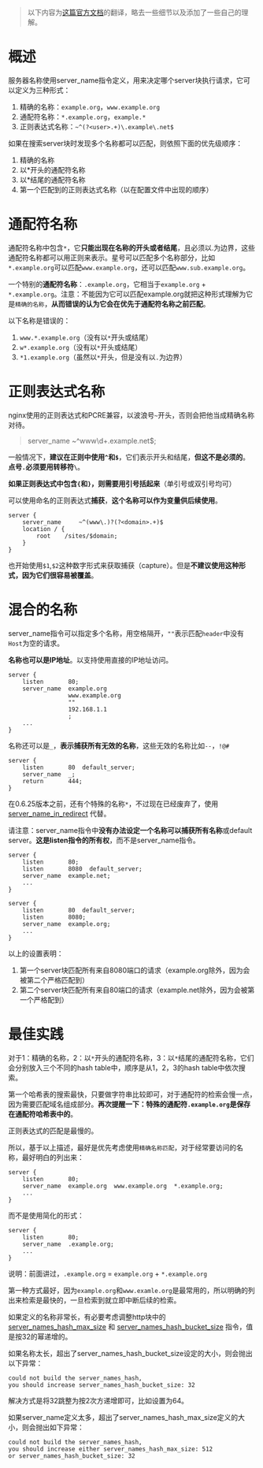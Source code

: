 > 以下内容为[这篇官方文档](http://nginx.org/en/docs/http/server_names.html)的翻译，略去一些细节以及添加了一些自己的理解。



# 概述

服务器名称使用server_name指令定义，用来决定哪个server块执行请求，它可以定义为三种形式：

1. 精确的名称：`example.org`，`www.example.org `
2. 通配符名称：`*.example.org`，`example.*`
3. 正则表达式名称：`~^(?<user>.+)\.example\.net$`

如果在搜索server块时发现多个名称都可以匹配，则依照下面的优先级顺序：

1. 精确的名称
2. 以*开头的通配符名称
3. 以*结尾的通配符名称
4. 第一个匹配到的正则表达式名称（以在配置文件中出现的顺序）



# 通配符名称

通配符名称中包含`*`，它**只能出现在名称的开头或者结尾**，且必须以.为边界，这些通配符名称都可以用正则来表示。星号可以匹配多个名称部分，比如`*.example.org`可以匹配`www.example.org`，还可以匹配`www.sub.example.org`。

一个特别的**通配符名称**：`.example.org`，它相当于`example.org` + `*.example.org`。注意：不能因为它可以匹配example.org就把这种形式理解为它是`精确的名称`，**从而错误的认为它会在优先于通配符名称之前匹配**。

以下名称是错误的：

1. `www.*.example.org`（没有以`*`开头或结尾）
2. `w*.example.org`（没有以`*`开头或结尾）
3. `*1.example.org`（虽然以`*`开头，但是没有以`.`为边界）



# 正则表达式名称

nginx使用的正则表达式和PCRE兼容，以波浪号`~`开头，否则会把他当成精确名称对待。

> server_name ~^www\d+\.example\.net$;

一般情况下，**建议在正则中使用`^`和`$`**，它们表示开头和结尾，**但这不是必须的**。**点号`.`必须要用转移符`\`**。

**如果正则表达式中包含`{`和`}`，则需要用引号括起来**（单引号或双引号均可）

可以使用命名的正则表达式**捕获**，**这个名称可以作为变量供后续使用**。

```nginx
server {
	server_name 	~^(www\.)?(?<domain>.+)$
	location / {
		root	/sites/$domain;
	}
}
```

也开始使用`$1`,`$2`这种数字形式来获取捕获（capture）。但是**不建议使用这种形式，因为它们很容易被覆盖**。



# 混合的名称

server_name指令可以指定多个名称，用空格隔开，`""`表示匹配`header`中没有`Host`为空的请求。

**名称也可以是IP地址**。以支持使用直接的IP地址访问。

```nginx
server {
    listen       80;
    server_name  example.org
                 www.example.org
                 ""
                 192.168.1.1
                 ;
    ...
}
```

名称还可以是`_`，**表示捕获所有无效的名称**，这些无效的名称比如`--`，`!@#`

```
server {
    listen       80  default_server;
    server_name  _;
    return       444;
}
```

在0.6.25版本之前，还有个特殊的名称`*`，不过现在已经废弃了，使用 [server_name_in_redirect](http://nginx.org/en/docs/http/ngx_http_core_module.html#server_name_in_redirect) 代替。

请注意：server_name指令中**没有办法设定一个名称可以捕获所有名称**或default server。**这是listen指令的所有权**，而不是server_name指令。

```nginx
server {
    listen       80;
    listen       8080  default_server;
    server_name  example.net;
    ...
}

server {
    listen       80  default_server;
    listen       8080;
    server_name  example.org;
    ...
}
```

以上的设置表明：

1. 第一个server块匹配所有来自8080端口的请求（example.org除外，因为会被第二个严格匹配到）
2. 第二个server块匹配所有来自80端口的请求（example.net除外，因为会被第一个严格配到）



# 最佳实践

对于1：精确的名称，2：以`*`开头的通配符名称，3：以`*`结尾的通配符名称，它们会分别放入三个不同的hash table中，顺序是从1，2，3的hash table中依次搜索。

第一个哈希表的搜索最快，只要做字符串比较即可，对于通配符的检索会慢一点，因为需要匹配域名组成部分。**再次提醒一下：特殊的通配符`.example.org`是保存在通配符哈希表中的**。

正则表达式的匹配是最慢的。

所以，基于以上描述，最好是优先考虑使用`精确名称匹配`，对于经常要访问的名称，最好明白的列出来：

```nginx
server {
    listen       80;
    server_name  example.org  www.example.org  *.example.org;
    ...
}
```

而不是使用简化的形式：

```nginx
server {
    listen       80;
    server_name  .example.org;
    ...
}
```

说明：前面讲过，`.example.org` =  `example.org` + `*.example.org`

第一种方式最好，因为`example.org`和`www.examle.org`是最常用的，所以明确的列出来检索是最快的，一旦检索到就立即中断后续的检索。

如果定义的名称非常长，有必要考虑调整http块中的 [server_names_hash_max_size](http://nginx.org/en/docs/http/ngx_http_core_module.html#server_names_hash_max_size) 和 [server_names_hash_bucket_size](http://nginx.org/en/docs/http/ngx_http_core_module.html#server_names_hash_bucket_size) 指令，值是按32的幂递增的。

如果名称太长，超出了server_names_hash_bucket_size设定的大小，则会抛出以下异常：

```shell
could not build the server_names_hash,
you should increase server_names_hash_bucket_size: 32
```

解决方式是将32跳整为按2次方递增即可，比如设置为64。

如果server_name定义太多，超出了server_names_hash_max_size定义的大小，则会抛出如下异常：

```shell
could not build the server_names_hash,
you should increase either server_names_hash_max_size: 512
or server_names_hash_bucket_size: 32
```
